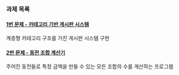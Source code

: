 ### 과제 목록

#### [1번 문제 - 카테고리 기반 게시판 시스템](src/main/java/assignment1/README.md)
계층형 카테고리 구조를 가진 게시판 시스템 구현

#### [2번 문제 - 동전 조합 계산기](src/main/java/assignment2/README.md)
주어진 동전들로 특정 금액을 만들 수 있는 모든 조합의 수를 계산하는 프로그램